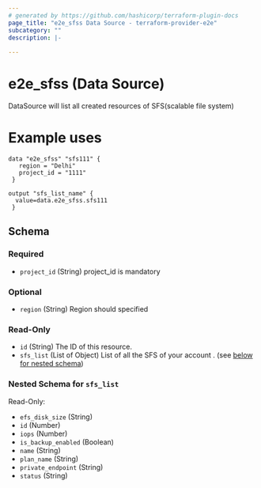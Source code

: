 ```yaml
---
# generated by https://github.com/hashicorp/terraform-plugin-docs
page_title: "e2e_sfss Data Source - terraform-provider-e2e"
subcategory: ""
description: |-
  
---
```


# e2e_sfss (Data Source)
DataSource will list all created resources of SFS(scalable file system)

# Example uses
```hcl 
data "e2e_sfss" "sfs111" {
   region = "Delhi"
   project_id = "1111"
 }
 ```
```hcl
output "sfs_list_name" {
  value=data.e2e_sfss.sfs111
 }
 ```




<!-- schema generated by tfplugindocs -->
## Schema

### Required

- `project_id` (String) project_id is mandatory

### Optional

- `region` (String) Region should specified

### Read-Only

- `id` (String) The ID of this resource.
- `sfs_list` (List of Object) List of all the SFS of your account . (see [below for nested schema](#nestedatt--sfs_list))

<a id="nestedatt--sfs_list"></a>
### Nested Schema for `sfs_list`

Read-Only:

- `efs_disk_size` (String)
- `id` (Number)
- `iops` (Number)
- `is_backup_enabled` (Boolean)
- `name` (String)
- `plan_name` (String)
- `private_endpoint` (String)
- `status` (String)


